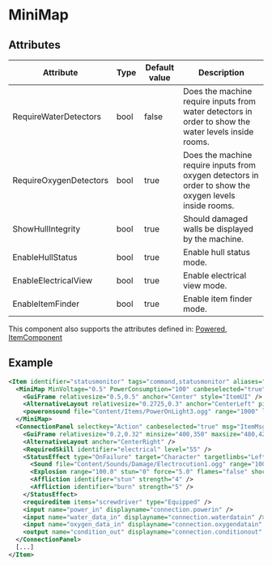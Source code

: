# MiniMap


## Attributes

| Attribute|Type|Default value|Description |
| ---|---|---|--- |
| RequireWaterDetectors|bool|false|Does the machine require inputs from water detectors in order to show the water levels inside rooms. |
| RequireOxygenDetectors|bool|true|Does the machine require inputs from oxygen detectors in order to show the oxygen levels inside rooms. |
| ShowHullIntegrity|bool|true|Should damaged walls be displayed by the machine. |
| EnableHullStatus|bool|true|Enable hull status mode. |
| EnableElectricalView|bool|true|Enable electrical view mode. |
| EnableItemFinder|bool|true|Enable item finder mode. |

This component also supports the attributes defined in: [Powered](Powered.md), [ItemComponent](ItemComponent.md)


## Example
```xml
<Item identifier="statusmonitor" tags="command,statusmonitor" aliases="MiniMap" category="Machine" linkable="true" scale="0.5" allowedlinks="navterminal" damagedbyexplosions="true" explosiondamagemultiplier="0.2">
  <MiniMap MinVoltage="0.5" PowerConsumption="100" canbeselected="true" msg="ItemMsgInteractSelect" allowuioverlap="true">
    <GuiFrame relativesize="0.5,0.5" anchor="Center" style="ItemUI" />
    <AlternativeLayout relativesize="0.2725,0.3" anchor="CenterLeft" pivot="BottomLeft" relativeoffset="0.05,-0.001" />
    <poweronsound file="Content/Items/PowerOnLight3.ogg" range="1000" loop="false" />
  </MiniMap>
  <ConnectionPanel selectkey="Action" canbeselected="true" msg="ItemMsgRewireScrewdriver" hudpriority="10">
    <GuiFrame relativesize="0.2,0.32" minsize="400,350" maxsize="480,420" anchor="Center" style="ConnectionPanel" />
    <AlternativeLayout anchor="CenterRight" />
    <RequiredSkill identifier="electrical" level="55" />
    <StatusEffect type="OnFailure" target="Character" targetlimbs="LeftHand,RightHand">
      <Sound file="Content/Sounds/Damage/Electrocution1.ogg" range="1000" />
      <Explosion range="100.0" stun="0" force="5.0" flames="false" shockwave="false" sparks="true" underwaterbubble="false" />
      <Affliction identifier="stun" strength="4" />
      <Affliction identifier="burn" strength="5" />
    </StatusEffect>
    <requireditem items="screwdriver" type="Equipped" />
    <input name="power_in" displayname="connection.powerin" />
    <input name="water_data_in" displayname="connection.waterdatain" />
    <input name="oxygen_data_in" displayname="connection.oxygendatain" />
    <output name="condition_out" displayname="connection.conditionout" />
  </ConnectionPanel>
  [...]
</Item>
```

